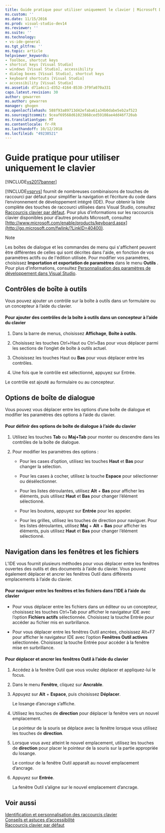 ```yaml
---
title: Guide pratique pour utiliser uniquement le clavier | Microsoft Docs
ms.custom: ''
ms.date: 11/15/2016
ms.prod: visual-studio-dev14
ms.reviewer: ''
ms.suite: ''
ms.technology:
- vs-ide-general
ms.tgt_pltfrm: ''
ms.topic: article
helpviewer_keywords:
- Toolbox, shortcut keys
- shortcut keys [Visual Studio]
- windows [Visual Studio], accessibility
- dialog boxes [Visual Studio], shortcut keys
- keyboard shortcuts [Visual Studio]
- accessibility [Visual Studio]
ms.assetid: d71a4cc1-d352-4164-8538-3f9fa070a331
caps.latest.revision: 30
author: gewarren
ms.author: gewarren
manager: ghogen
ms.openlocfilehash: 588f93a89713d42efaba61a34b0dabe5eb2af523
ms.sourcegitcommit: 9ceaf69568d61023868ced59108ae4dd46f720ab
ms.translationtype: MT
ms.contentlocale: fr-FR
ms.lasthandoff: 10/12/2018
ms.locfileid: "49238521"
---
```

# <a name="how-to-use-the-keyboard-exclusively"></a>Guide pratique pour utiliser uniquement le clavier
[!INCLUDE[vs2017banner](../../includes/vs2017banner.md)]

  
[!INCLUDE[vsprvs](../../includes/vsprvs-md.md)] fournit de nombreuses combinaisons de touches de raccourci par défaut pour simplifier la navigation et l’écriture du code dans l’environnement de développement intégré (IDE). Pour obtenir la liste complète des touches de raccourci utilisées dans Visual Studio, consultez [Raccourcis clavier par défaut](../../ide/default-keyboard-shortcuts-in-visual-studio.md). Pour plus d’informations sur les raccourcis clavier disponibles pour d’autres produits Microsoft, consultez [http://www.microsoft.com/enable/products/keyboard.aspx](http://go.microsoft.com/fwlink/?LinkID=40400).  
  
> [!NOTE]
>  Les boîtes de dialogue et les commandes de menu qui s'affichent peuvent être différentes de celles qui sont décrites dans l'aide, en fonction de vos paramètres actifs ou de l'édition utilisée. Pour modifier vos paramètres, choisissez **Importation et exportation de paramètres** dans le menu **Outils** . Pour plus d’informations, consultez [Personnalisation des paramètres de développement dans Visual Studio](http://msdn.microsoft.com/en-us/22c4debb-4e31-47a8-8f19-16f328d7dcd3).  
  
## <a name="toolbox-controls"></a>Contrôles de boîte à outils  
 Vous pouvez ajouter un contrôle sur la boîte à outils dans un formulaire ou un concepteur à l’aide du clavier.  
  
#### <a name="to-add-controls-from-the-toolbox-to-a-designer-from-the-keyboard"></a>Pour ajouter des contrôles de la boîte à outils dans un concepteur à l’aide du clavier  
  
1.  Dans la barre de menus, choisissez **Affichage**, **Boîte à outils**.  
  
2.  Choisissez les touches Ctrl+Haut ou Ctrl+Bas pour vous déplacer parmi les sections de l’onglet de boîte à outils actuel.  
  
3.  Choisissez les touches Haut ou **Bas** pour vous déplacer entre les contrôles.  
  
4.  Une fois que le contrôle est sélectionné, appuyez sur Entrée.  
  
 Le contrôle est ajouté au formulaire ou au concepteur.  
  
## <a name="dialog-box-options"></a>Options de boîte de dialogue  
 Vous pouvez vous déplacer entre les options d’une boîte de dialogue et modifier les paramètres des options à l’aide du clavier.  
  
#### <a name="to-set-dialog-box-options-from-the-keyboard"></a>Pour définir des options de boîte de dialogue à l’aide du clavier  
  
1.  Utilisez les touches **Tab** ou **Maj+Tab** pour monter ou descendre dans les contrôles de la boîte de dialogue.  
  
2.  Pour modifier les paramètres des options :  
  
    -   Pour les cases d’option, utilisez les touches **Haut** et **Bas** pour changer la sélection.  
  
    -   Pour les cases à cocher, utilisez la touche **Espace** pour sélectionner ou désélectionner.  
  
    -   Pour les listes déroulantes, utilisez **Alt** + **Bas** pour afficher les éléments, puis utilisez **Haut** et **Bas** pour changer l’élément sélectionné.  
  
    -   Pour les boutons, appuyez sur **Entrée** pour les appeler.  
  
    -   Pour les grilles, utilisez les touches de direction pour naviguer. Pour les listes déroulantes, utilisez **Maj** + **Alt** + **Bas** pour afficher les éléments, puis utilisez **Haut** et **Bas** pour changer l’élément sélectionné.  
  
## <a name="window-and-file-navigation"></a>Navigation dans les fenêtres et les fichiers  
 L’IDE vous fournit plusieurs méthodes pour vous déplacer entre les fenêtres ouvertes des outils et des documents à l’aide du clavier. Vous pouvez également déplacer et ancrer les fenêtres Outil dans différents emplacements à l’aide du clavier.  
  
#### <a name="to-navigate-among-windows-and-files-in-the-ide-from-the-keyboard"></a>Pour naviguer entre les fenêtres et les fichiers dans l’IDE à l’aide du clavier  
  
-   Pour vous déplacer entre les fichiers dans un éditeur ou un concepteur, choisissez les touches Ctrl+Tab pour afficher le navigateur IDE avec l’option **Fichiers actifs** sélectionnée. Choisissez la touche Entrée pour accéder au fichier mis en surbrillance.  
  
-   Pour vous déplacer entre les fenêtres Outil ancrées, choisissez Alt+F7 pour afficher le navigateur IDE avec l’option **Fenêtres Outil actives** sélectionnée. Choisissez la touche Entrée pour accéder à la fenêtre mise en surbrillance.  
  
#### <a name="to-move-and-dock-tool-windows-from-the-keyboard"></a>Pour déplacer et ancrer les fenêtres Outil à l’aide du clavier  
  
1.  Accédez à la fenêtre Outil que vous voulez déplacer et appliquez-lui le focus.  
  
2.  Dans le menu **Fenêtre**, cliquez sur **Ancrable**.  
  
3.  Appuyez sur **Alt** + **Espace**, puis choisissez **Déplacer**.  
  
     Le losange d’ancrage s’affiche.  
  
4.  Utilisez les touches de **direction** pour déplacer la fenêtre vers un nouvel emplacement.  
  
     Le pointeur de la souris se déplace avec la fenêtre lorsque vous utilisez les touches de **direction**.  
  
5.  Lorsque vous avez atteint le nouvel emplacement, utilisez les touches de **direction** pour placer le pointeur de la souris sur la partie appropriée du losange.  
  
     Le contour de la fenêtre Outil apparaît au nouvel emplacement d’ancrage.  
  
6.  Appuyez sur **Entrée**.  
  
     La fenêtre Outil s’aligne sur le nouvel emplacement d’ancrage.  
  
## <a name="see-also"></a>Voir aussi  
 [Identification et personnalisation des raccourcis clavier](../../ide/identifying-and-customizing-keyboard-shortcuts-in-visual-studio.md)   
 [Conseils et astuces d’accessibilité](../../ide/reference/accessibility-tips-and-tricks.md)   
 [Raccourcis clavier par défaut](../../ide/default-keyboard-shortcuts-in-visual-studio.md)



